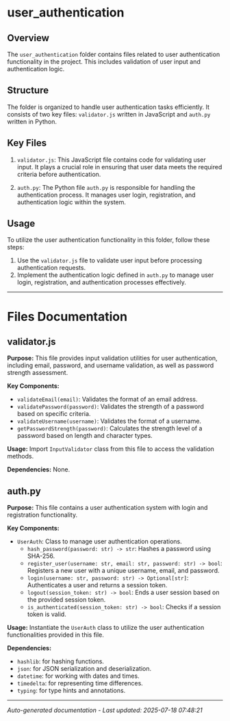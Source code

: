 # user_authentication

## Overview
The `user_authentication` folder contains files related to user authentication functionality in the project. This includes validation of user input and authentication logic.

## Structure
The folder is organized to handle user authentication tasks efficiently. It consists of two key files: `validator.js` written in JavaScript and `auth.py` written in Python.

## Key Files
1. `validator.js`: This JavaScript file contains code for validating user input. It plays a crucial role in ensuring that user data meets the required criteria before authentication.
   
2. `auth.py`: The Python file `auth.py` is responsible for handling the authentication process. It manages user login, registration, and authentication logic within the system.

## Usage
To utilize the user authentication functionality in this folder, follow these steps:
1. Use the `validator.js` file to validate user input before processing authentication requests.
2. Implement the authentication logic defined in `auth.py` to manage user login, registration, and authentication processes effectively.

---

# Files Documentation

## validator.js

**Purpose:** This file provides input validation utilities for user authentication, including email, password, and username validation, as well as password strength assessment.

**Key Components:**
- `validateEmail(email)`: Validates the format of an email address.
- `validatePassword(password)`: Validates the strength of a password based on specific criteria.
- `validateUsername(username)`: Validates the format of a username.
- `getPasswordStrength(password)`: Calculates the strength level of a password based on length and character types.

**Usage:** Import `InputValidator` class from this file to access the validation methods.

**Dependencies:** None.

## auth.py

**Purpose:** This file contains a user authentication system with login and registration functionality.

**Key Components:**
- `UserAuth`: Class to manage user authentication operations.
  - `hash_password(password: str) -> str`: Hashes a password using SHA-256.
  - `register_user(username: str, email: str, password: str) -> bool`: Registers a new user with a unique username, email, and password.
  - `login(username: str, password: str) -> Optional[str]`: Authenticates a user and returns a session token.
  - `logout(session_token: str) -> bool`: Ends a user session based on the provided session token.
  - `is_authenticated(session_token: str) -> bool`: Checks if a session token is valid.

**Usage:** Instantiate the `UserAuth` class to utilize the user authentication functionalities provided in this file.

**Dependencies:**
- `hashlib`: for hashing functions.
- `json`: for JSON serialization and deserialization.
- `datetime`: for working with dates and times.
- `timedelta`: for representing time differences.
- `typing`: for type hints and annotations.

---
*Auto-generated documentation - Last updated: 2025-07-18 07:48:21*

